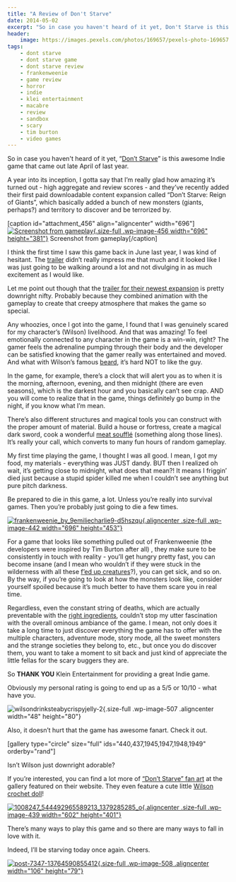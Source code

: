 ```yaml
---
title: "A Review of Don't Starve"
date: 2014-05-02
excerpt: "So in case you haven't heard of it yet, Don't Starve is this awesome Indie game that came out late April of last year."
header:
    image: https://images.pexels.com/photos/169657/pexels-photo-169657.jpeg
tags:
    - dont starve
    - dont starve game
    - dont starve review
    - frankenweenie
    - game review
    - horror
    - indie
    - klei entertainment
    - macabre
    - review
    - sandbox
    - scary
    - tim burton
    - video games
---
```


So in case you haven't heard of it yet, “[Don’t
Starve](http://www.dontstarvegame.com)” is this awesome Indie game that
came out late April of last year.

A year into its inception, I gotta say that I’m really glad how amazing
it’s turned out - high aggregate and review scores - and they’ve
recently added their first paid downloadable content expansion called
“Don’t Starve: Reign of Giants”, which basically added a bunch of new
monsters (giants, perhaps?) and territory to discover and be terrorized
by.

\[caption id="attachment\_456" align="aligncenter"
width="696"\][![Screenshot from
gameplay](http://fvcproductions.files.wordpress.com/2014/05/screen-shot-2014-05-02-at-6-53-20-pm.png){.size-full
.wp-image-456 width="696"
height="381"}](http://fvcproductions.files.wordpress.com/2014/05/screen-shot-2014-05-02-at-6-53-20-pm.png)
Screenshot from gameplay\[/caption\]

I think the first time I saw this game back in June last year, I was
kind of hesitant. The
[trailer](https://www.youtube.com/watch?v=W689SOpXG9o) didn’t really
impress me that much and it looked like I was just going to be walking
around a lot and not divulging in as much excitement as I would like.

Let me point out though that the [trailer for their newest
expansion](https://www.youtube.com/watch?v=btI6Eyqv01c) is pretty
downright nifty. Probably because they combined animation with the
gameplay to create that creepy atmosphere that makes the game so
special.

Any whoozies, once I got into the game, I found that I was genuinely
scared for my character’s (Wilson) livelihood. And that was amazing! To
feel emotionally connected to any character in the game is a win-win,
right? The gamer feels the adrenaline pumping through their body and the
developer can be satisfied knowing that the gamer really was entertained
and moved. And what with Wilson’s famous
[beard](http://dont-starve-game.wikia.com/wiki/Beard), it’s hard NOT to
like the guy.

In the game, for example, there’s a clock that will alert you as to when
it is the morning, afternoon, evening, and then midnight (there are even
seasons), which is the darkest hour and you basically can’t see crap.
AND you will come to realize that in the game, things definitely go bump
in the night, if you know what I’m mean.

There’s also different structures and magical tools you can construct
with the proper amount of material. Build a house or fortress, create a
magical dark sword, cook a wonderful [meat
soufflé](http://dont-starve-game.wikia.com/wiki/Meat) (something along
those lines). It’s really your call, which converts to many fun hours of
random gameplay.

My first time playing the game, I thought I was all good. I mean, I got
my food, my materials - everything was JUST dandy. BUT then I realized
oh wait, it’s getting close to midnight, what does that mean?! It means
I friggin’ died just because a stupid spider killed me when I couldn’t
see anything but pure pitch darkness.

Be prepared to die in this game, a lot. Unless you’re really into
survival games. Then you’re probably just going to die a few times.

[![frankenweenie\_by\_9emiliecharlie9-d5hszqu](http://fvcproductions.files.wordpress.com/2014/05/frankenweenie_by_9emiliecharlie9-d5hszqu.png){.aligncenter
.size-full .wp-image-442 width="696"
height="453"}](http://fvcproductions.files.wordpress.com/2014/05/frankenweenie_by_9emiliecharlie9-d5hszqu.png)

For a game that looks like something pulled out of Frankenweenie (the
developers were inspired by Tim Burton after all) , they make sure to be
consistently in touch with reality - you’ll get hungry pretty fast, you
can become insane (and I mean who wouldn’t if they were stuck in the
wilderness with all these [f’ed up
creatures](http://dont-starve-game.wikia.com/wiki/Monsters)?), you can
get sick, and so on. By the way, if you’re going to look at how the
monsters look like, consider yourself spoiled because it’s much better
to have them scare you in real time.

Regardless, even the constant string of deaths, which are actually
preventable with the [right
ingredients](http://dont-starve-game.wikia.com/wiki/Meat_Effigy),
couldn’t stop my utter fascination with the overall ominous ambiance of
the game. I mean, not only does it take a long time to just discover
everything the game has to offer with the multiple characters, adventure
mode, story mode, all the sweet monsters and the strange societies they
belong to, etc., but once you do discover them, you want to take a
moment to sit back and just kind of appreciate the little fellas for the
scary buggers they are.

So **THANK YOU** Klein Entertainment for providing a great Indie game.

Obviously my personal rating is going to end up as a 5/5 or 10/10 - what
have you.

![wilsondrinksteabycrispyjelly-2](http://fvcproductions.files.wordpress.com/2014/05/wilsondrinksteabycrispyjelly-2.gif){.size-full
.wp-image-507 .aligncenter width="48" height="80"}

Also, it doesn’t hurt that the game has awesome fanart. Check it out.

\[gallery type="circle" size="full" ids="440,437,1945,1947,1948,1949"
orderby="rand"\]

Isn’t Wilson just downright adorable?

If you’re interested, you can find a lot more of [“Don’t Starve” fan
art](http://www.dontstarvegame.com/fan-art) at the gallery featured on
their website. They even feature a cute little [Wilson crochet
doll](https://www.facebook.com/photo.php?fbid=240025272807318&set=pb.102177486592098.-2207520000.1399074073.&type=3&theater)!

[![1008247\_544492965589213\_1379285285\_o](http://fvcproductions.files.wordpress.com/2014/05/1008247_544492965589213_1379285285_o.jpg){.aligncenter
.size-full .wp-image-439 width="602"
height="401"}](http://fvcproductions.files.wordpress.com/2014/05/1008247_544492965589213_1379285285_o.jpg)

There’s many ways to play this game and so there are many ways to fall
in love with it.

Indeed, I’ll be starving today once again. Cheers.

[![post-7347-13764590855412](http://fvcproductions.files.wordpress.com/2014/05/post-7347-13764590855412.gif){.size-full
.wp-image-508 .aligncenter width="106"
height="79"}](https://fvcproductions.files.wordpress.com/2014/05/post-7347-13764590855412.gif)
